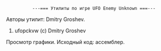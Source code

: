 ﻿              ---=== Утилиты по игре UFO Enemy Unknown ===---

Авторы утилит: Dmitry Groshev.

1. ufopckvw (c) Dmitry Groshev

Просмотр графики. Исходный код: ассемблер.